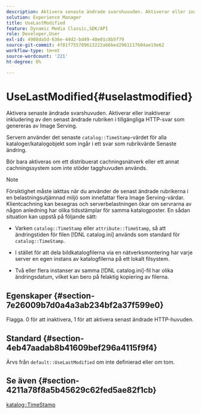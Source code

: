 ```yaml
---
description: Aktivera senaste ändrade svarshuvuden. Aktiverar eller inaktiverar inkludering av den senast ändrade rubriken i tillgängliga HTTP-svar som genereras av Image Serving.
solution: Experience Manager
title: UseLastModified
feature: Dynamic Media Classic,SDK/API
role: Developer,User
exl-id: 4908da5d-636e-44d2-bd49-40e01c8b5f79
source-git-commit: 4f81f755789613222a66bed2961117604ae19e62
workflow-type: tm+mt
source-wordcount: '221'
ht-degree: 0%

---
```


# UseLastModified{#uselastmodified}

Aktivera senaste ändrade svarshuvuden. Aktiverar eller inaktiverar inkludering av den senast ändrade rubriken i tillgängliga HTTP-svar som genereras av Image Serving.

Servern använder det senaste `catalog::TimeStamp`-värdet för alla kataloger/katalogobjekt som ingår i ett svar som rubrikvärde Senaste ändring.

Bör bara aktiveras om ett distribuerat cachningsnätverk eller ett annat cachningssystem som inte stöder tagghuvuden används.

>[!NOTE]
>
>Försiktighet måste iakttas när du använder de senast ändrade rubrikerna i en belastningsutjämnad miljö som innefattar flera Image Serving-värdar. Klientcachning kan besegras och serverbelastningen ökar om servrarna av någon anledning har olika tidsstämplar för samma katalogposter. En sådan situation kan uppstå på följande sätt:
>
>* Varken `catalog::TimeStamp` eller `attribute::TimeStamp`, så att ändringstiden för filen [!DNL catalog.ini] används som standard för `catalog::TimeStamp`.
>
>* I stället för att dela bildkatalogfilerna via en nätverksmontering har varje server en egen instans av katalogfilerna på ett lokalt filsystem.
>* Två eller flera instanser av samma [!DNL catalog.ini]-fil har olika ändringsdatum, vilket kan bero på felaktig kopiering av filerna.
>

## Egenskaper {#section-7e26009b7d0a4a3ab234bf2a37f599e0}

Flagga. 0 för att inaktivera, 1 för att aktivera senast ändrade HTTP-huvuden.

## Standard {#section-4eb47aadab8b41609bef296a4115f9f4}

Ärvs från `default::UseLastModified` om inte definierad eller om tom.

## Se även {#section-4211a78f8a5b45629c62fed5ae82f1cb}

[katalog::TimeStamp](../../../../../is-api/image-catalog/image-serving-api-ref/c-image-catalog-reference/c-image-svg-data-reference/c-image-data-reference/r-timestamp-cat.md#reference-59a27b72f4cb4a53a3baba83214c4ded)
